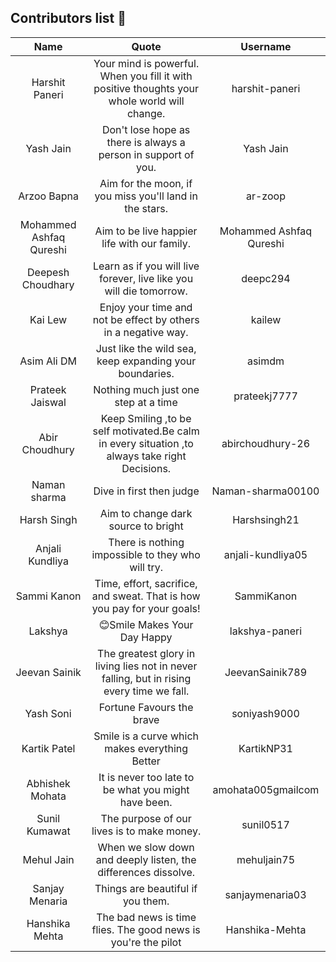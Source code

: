 ## Contributors list 📝

|          Name           |                                             Quote                                              |        Username         |
| :---------------------: | :--------------------------------------------------------------------------------------------: | :---------------------: |
|     Harshit Paneri      |  Your mind is powerful. When you fill it with positive thoughts your whole world will change.  |     harshit-paneri      |
|        Yash Jain        |                 Don't lose hope as there is always a person in support of you.                 |        Yash Jain        |
|       Arzoo Bapna       |                    Aim for the moon, if you miss you'll land in the stars.                     |         ar-zoop         |
| Mohammed Ashfaq Qureshi |                          Aim to be live happier life with our family.                          | Mohammed Ashfaq Qureshi |
|    Deepesh Choudhary    |              Learn as if you will live forever, live like you will die tomorrow.               |        deepc294         |
|         Kai Lew         |                 Enjoy your time and not be effect by others in a negative way.                 |         kailew          |
|       Asim Ali DM       |                    Just like the wild sea, keep expanding your boundaries.                     |         asimdm          |
|     Prateek Jaiswal     |                              Nothing much just one step at a time                              |      prateekj7777       |
|     Abir Choudhury      | Keep Smiling ,to be self motivated.Be calm in every situation ,to always take right Decisions. |    abirchoudhury-26     |
|      Naman sharma       |                                    Dive in first then judge                                    |    Naman-sharma00100    |
|       Harsh Singh       |                              Aim to change dark source to bright                               |      Harshsingh21       |
|     Anjali Kundliya     |                       There is nothing impossible to they who will try.                        |    anjali-kundliya05    |
|       Sammi Kanon       |            Time, effort, sacrifice, and sweat. That is how you pay for your goals!             |       SammiKanon        |
|         Lakshya         |                                  😊Smile Makes Your Day Happy                                  |     lakshya-paneri      |
|      Jeevan Sainik      |   The greatest glory in living lies not in never falling, but in rising every time we fall.    |     JeevanSainik789     |
|        Yash Soni        |                                   Fortune Favours the brave                                    |      soniyash9000       |
|      Kartik Patel       |                         Smile is a curve which makes everything Better                         |       KartikNP31        |
|     Abhishek Mohata     |                      It is never too late to be what you might have been.                      |   amohata005gmailcom    |
|      Sunil Kumawat      |                           The purpose of our lives is to make money.                           |        sunil0517        |
|       Mehul Jain        |                 When we slow down and deeply listen, the differences dissolve.                 |       mehuljain75       |
|     Sanjay Menaria      |                               Things are beautiful if you them.                                |     sanjaymenaria03     |
|     Hanshika Mehta      |                 The bad news is time flies. The good news is you're the pilot                  |     Hanshika-Mehta      |
